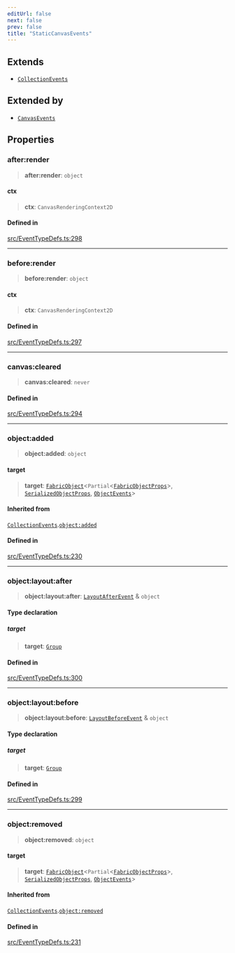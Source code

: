 ```yaml
---
editUrl: false
next: false
prev: false
title: "StaticCanvasEvents"
---
```


## Extends

- [`CollectionEvents`](/api/interfaces/collectionevents/)

## Extended by

- [`CanvasEvents`](/api/interfaces/canvasevents/)

## Properties

### after:render

> **after:render**: `object`

#### ctx

> **ctx**: `CanvasRenderingContext2D`

#### Defined in

[src/EventTypeDefs.ts:298](https://github.com/fabricjs/fabric.js/blob/v6.0.0-rc4/src/EventTypeDefs.ts#L298)

***

### before:render

> **before:render**: `object`

#### ctx

> **ctx**: `CanvasRenderingContext2D`

#### Defined in

[src/EventTypeDefs.ts:297](https://github.com/fabricjs/fabric.js/blob/v6.0.0-rc4/src/EventTypeDefs.ts#L297)

***

### canvas:cleared

> **canvas:cleared**: `never`

#### Defined in

[src/EventTypeDefs.ts:294](https://github.com/fabricjs/fabric.js/blob/v6.0.0-rc4/src/EventTypeDefs.ts#L294)

***

### object:added

> **object:added**: `object`

#### target

> **target**: [`FabricObject`](/api/classes/fabricobject/)\<`Partial`\<[`FabricObjectProps`](/api/interfaces/fabricobjectprops/)\>, [`SerializedObjectProps`](/api/interfaces/serializedobjectprops/), [`ObjectEvents`](/api/interfaces/objectevents/)\>

#### Inherited from

[`CollectionEvents`](/api/interfaces/collectionevents/).[`object:added`](/api/interfaces/collectionevents/#object:added)

#### Defined in

[src/EventTypeDefs.ts:230](https://github.com/fabricjs/fabric.js/blob/v6.0.0-rc4/src/EventTypeDefs.ts#L230)

***

### object:layout:after

> **object:layout:after**: [`LayoutAfterEvent`](/api/type-aliases/layoutafterevent/) & `object`

#### Type declaration

##### target

> **target**: [`Group`](/api/classes/group/)

#### Defined in

[src/EventTypeDefs.ts:300](https://github.com/fabricjs/fabric.js/blob/v6.0.0-rc4/src/EventTypeDefs.ts#L300)

***

### object:layout:before

> **object:layout:before**: [`LayoutBeforeEvent`](/api/type-aliases/layoutbeforeevent/) & `object`

#### Type declaration

##### target

> **target**: [`Group`](/api/classes/group/)

#### Defined in

[src/EventTypeDefs.ts:299](https://github.com/fabricjs/fabric.js/blob/v6.0.0-rc4/src/EventTypeDefs.ts#L299)

***

### object:removed

> **object:removed**: `object`

#### target

> **target**: [`FabricObject`](/api/classes/fabricobject/)\<`Partial`\<[`FabricObjectProps`](/api/interfaces/fabricobjectprops/)\>, [`SerializedObjectProps`](/api/interfaces/serializedobjectprops/), [`ObjectEvents`](/api/interfaces/objectevents/)\>

#### Inherited from

[`CollectionEvents`](/api/interfaces/collectionevents/).[`object:removed`](/api/interfaces/collectionevents/#object:removed)

#### Defined in

[src/EventTypeDefs.ts:231](https://github.com/fabricjs/fabric.js/blob/v6.0.0-rc4/src/EventTypeDefs.ts#L231)

